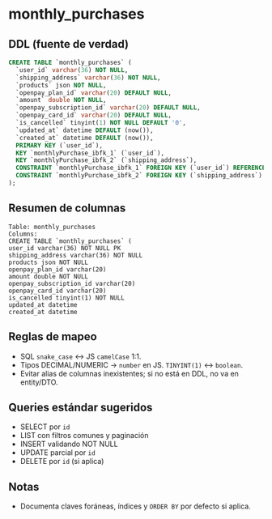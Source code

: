 # monthly_purchases

## DDL (fuente de verdad)

```sql
CREATE TABLE `monthly_purchases` (
  `user_id` varchar(36) NOT NULL,
  `shipping_address` varchar(36) NOT NULL,
  `products` json NOT NULL,
  `openpay_plan_id` varchar(20) DEFAULT NULL,
  `amount` double NOT NULL,
  `openpay_subscription_id` varchar(20) DEFAULT NULL,
  `openpay_card_id` varchar(20) DEFAULT NULL,
  `is_cancelled` tinyint(1) NOT NULL DEFAULT '0',
  `updated_at` datetime DEFAULT (now()),
  `created_at` datetime DEFAULT (now()),
  PRIMARY KEY (`user_id`),
  KEY `monthlyPurchase_ibfk_1` (`user_id`),
  KEY `monthlyPurchase_ibfk_2` (`shipping_address`),
  CONSTRAINT `monthlyPurchase_ibfk_1` FOREIGN KEY (`user_id`) REFERENCES `users` (`id`),
  CONSTRAINT `monthlyPurchase_ibfk_2` FOREIGN KEY (`shipping_address`) REFERENCES `addresses` (`id`)
);
```

## Resumen de columnas

```
Table: monthly_purchases
Columns:
CREATE TABLE `monthly_purchases` (
user_id varchar(36) NOT NULL PK
shipping_address varchar(36) NOT NULL
products json NOT NULL
openpay_plan_id varchar(20)
amount double NOT NULL
openpay_subscription_id varchar(20)
openpay_card_id varchar(20)
is_cancelled tinyint(1) NOT NULL
updated_at datetime
created_at datetime
```

## Reglas de mapeo

- SQL `snake_case` ↔ JS `camelCase` 1:1.
- Tipos DECIMAL/NUMERIC → `number` en JS. `TINYINT(1)` ↔ `boolean`.
- Evitar alias de columnas inexistentes; si no está en DDL, no va en entity/DTO.

## Queries estándar sugeridos

- SELECT por `id`
- LIST con filtros comunes y paginación
- INSERT validando NOT NULL
- UPDATE parcial por `id`
- DELETE por `id` (si aplica)

## Notas

- Documenta claves foráneas, índices y `ORDER BY` por defecto si aplica.
